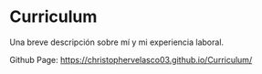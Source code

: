 # Curriculum
Una breve descripción sobre mí y mi experiencia laboral.

Github Page:
https://christophervelasco03.github.io/Curriculum/
